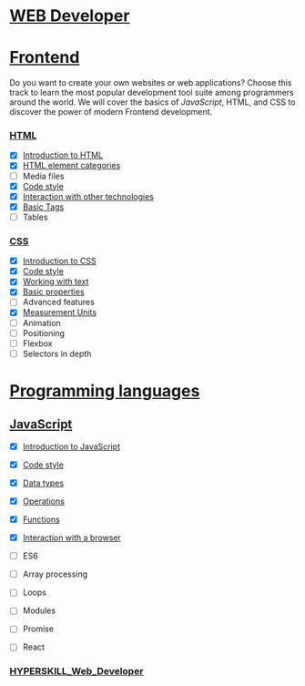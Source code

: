 # [WEB Developer](https://github.com/kakanew/HYPERSKILL_Web_Developer)

# [Frontend](https://github.com/kakanew/HYPERSKILL_Web_Developer/tree/master/PROBLEMS_Frontend/Frontend)

Do you want to create your own websites or web applications? Choose this track to learn the most popular development tool suite among programmers around the world. We will cover the basics of *JavaScript*, HTML, and CSS to discover the power of modern Frontend development.

### [HTML](https://github.com/kakanew/HYPERSKILL_Web_Developer/tree/master/PROBLEMS_Frontend/Frontend/HTML)

- [x] [Introduction to HTML](https://github.com/kakanew/HYPERSKILL_Web_Developer/tree/master/PROBLEMS_Frontend/Frontend/HTML/Introduction_HTML)
- [x] [HTML element categories](https://github.com/kakanew/HYPERSKILL_Web_Developer/tree/master/PROBLEMS_Frontend/Frontend/HTML/HTML_element_categories)
- [ ] Media files
- [x] [Code style](https://github.com/kakanew/HYPERSKILL_Web_Developer/tree/master/PROBLEMS_Frontend/Frontend/HTML/Code_style)
- [x] [Interaction with other technologies](https://github.com/kakanew/HYPERSKILL_Web_Developer/tree/master/PROBLEMS_Frontend/Frontend/HTML/Interaction_with_other_technologies)
- [x] [Basic Tags](https://github.com/kakanew/HYPERSKILL_Web_Developer/tree/master/PROBLEMS_Frontend/Frontend/HTML/Basic_Tags)
- [ ] Tables

### [CSS](https://github.com/kakanew/HYPERSKILL_Web_Developer/tree/master/PROBLEMS_Frontend/Frontend/CSS)

- [x] [Introduction to CSS](https://github.com/kakanew/HYPERSKILL_Web_Developer/tree/master/PROBLEMS_Frontend/Frontend/CSS/Introduction_CSS)
- [x] [Code style](https://github.com/kakanew/HYPERSKILL_Web_Developer/tree/master/PROBLEMS_Frontend/Frontend/CSS/Code_style)
- [x] [Working with text](https://github.com/kakanew/HYPERSKILL_Web_Developer/tree/master/PROBLEMS_Frontend/Frontend/CSS/Working_with_text)
- [x] [Basic properties](https://github.com/kakanew/HYPERSKILL_Web_Developer/tree/master/PROBLEMS_Frontend/Frontend/CSS/Basic_properties)
- [ ] Advanced features
- [x] [Measurement Units](https://github.com/kakanew/HYPERSKILL_Web_Developer/tree/master/PROBLEMS_Frontend/Frontend/CSS/Measurement_Units)
- [ ] Animation
- [ ] Positioning
- [ ] Flexbox
- [ ] Selectors in depth

# [Programming languages](https://github.com/kakanew/HYPERSKILL_Web_Developer/tree/master/PROBLEMS_Frontend/Programming_languages)

## [JavaScript](https://github.com/kakanew/HYPERSKILL_Web_Developer/tree/master/PROBLEMS_Frontend/Programming_languages/JavaScript)

- [x] [Introduction to JavaScript](https://github.com/kakanew/HYPERSKILL_Web_Developer/tree/master/PROBLEMS_Frontend/Programming_languages/JavaScript/Introduction_to_JavaScript)
- [x] [Code style](https://github.com/kakanew/HYPERSKILL_Web_Developer/tree/master/PROBLEMS_Frontend/Programming_languages/JavaScript/Code_style)
- [x] [Data types](https://github.com/kakanew/HYPERSKILL_Web_Developer/tree/master/PROBLEMS_Frontend/Programming_languages/JavaScript/Data_Types)
- [x] [Operations](https://github.com/kakanew/HYPERSKILL_Web_Developer/tree/master/PROBLEMS_Frontend/Programming_languages/JavaScript/Operations)
- [x] [Functions](https://github.com/kakanew/HYPERSKILL_Web_Developer/tree/master/PROBLEMS_Frontend/Programming_languages/JavaScript/Functions)
- [x] [Interaction with a browser](https://github.com/kakanew/HYPERSKILL_Web_Developer/tree/master/PROBLEMS_Frontend/Programming_languages/JavaScript/Interaction_with_a_browser)
- [ ] ES6
- [ ] Array processing
- [ ] Loops
- [ ] Modules
- [ ] Promise
- [ ] React


### [HYPERSKILL_Web_Developer](https://github.com/kakanew/HYPERSKILL_Web_Developer)